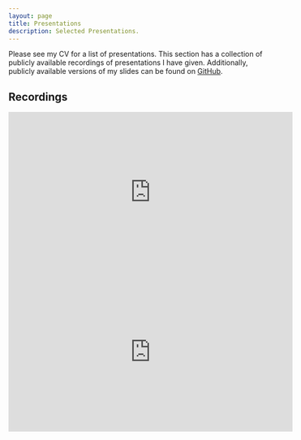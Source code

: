 ```yaml
---
layout: page
title: Presentations
description: Selected Presentations.
---
```


Please see my CV for a list of presentations. This section has a collection of publicly available recordings of 
presentations I have given. Additionally, publicly available versions of my slides can be found on 
[GitHub](https://github.com/pzivich/Presentations).

## Recordings

<iframe width="560" height="315" src="https://www.youtube.com/embed/UkI6t_fNaMA" title="YouTube video player" frameborder="0" allow="accelerometer; autoplay; clipboard-write; encrypted-media; gyroscope; picture-in-picture" allowfullscreen></iframe>

<iframe width="560" height="315" src="https://www.youtube.com/watch?v=DWCvFnDXrg0" title="YouTube video player" frameborder="0" allow="accelerometer; autoplay; clipboard-write; encrypted-media; gyroscope; picture-in-picture" allowfullscreen></iframe>
